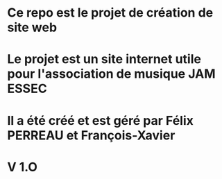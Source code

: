# Ce repo est le projet de création de site web
# Le projet est un site internet utile pour l'association de musique JAM ESSEC
# Il a été créé et est géré par Félix PERREAU et François-Xavier
# V 1.O
